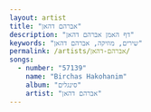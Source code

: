 ```yaml
---
layout: artist
title: "אברהם דהאן"
description: "דף האמן אברהם דהאן"
keywords: "שירים, מוזיקה, אברהם דהאן"
permalink: /artists/אברהם-דהאן/
songs:
  - number: "57139"
    name: "Birchas Hakohanim"
    album: "סינגלים"
    artist: "אברהם דהאן"
---
```

